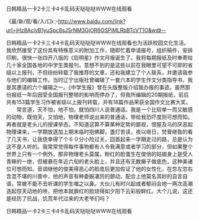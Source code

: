 日韩精品一卡2卡三卡4卡乱码天哒哒哒WWW在线观看

《最/新/观/看/入/口👉http://www.baidu.com/link?url=jHz8AcivB1yuSpc8sJSrNM3GjOR6OSPiMLRbBTcVT1O&wd》--

日韩精品一卡2卡三卡4卡乱码天哒哒哒WWW在线观看也为活跃校园文化生活。我欣然接受了这份具有特殊意义的附加工作，随即忙着申请报号，组织稿件，安排印刷，很快一张四开八版的《启明星》作文月报诞生了。我将每期报纸及时奉寄给几十家全国各地的中学生类报刊，意想不到的是这些以前在我眼里可望不可即的省级以上报刊，不但纷纷转载了我推荐的文章，还和我建立了个人联系，并邀请我参与他们的编辑工作。当时辽宁出版社曾编辑了一套六本的学生作文分类指导书，我是其邀请的六个编辑之一。《中学生报》曾在头版整版介绍我办报的事迹。虽然那份报纸一年后因受全国报刊整顿的影响而停办了，但我所编辑的20期报纸，前后共有153篇学生习作被省级以上报刊转载，并有18篇作品荣获全国作文比赛大奖。
　　常言道，天不怕，地不怕，就怕四川人说普通话。我是一个比较单一而又敏感的动物，既怕天，又怕地，物理老师说出来的普通话，带给我恐吓度则可想而知。　　　再者就是老头儿的授课举态。不知道这算不算某种定势的鄙视，恨屋及乌的厌恶起物理课来，一学期放逐加上期末临时抱佛脚，盏灯苦读，夜以继日，焚膏继昝的看了几天书，让我侥幸得了个６０分小险过关。回首起来一学期走过的路，总是认为这不是人听的。我常常觉得每件事物都有人令我满意或者学习的部分，但如果整个世界上只有一个例外，那非物理老头莫属。粉红的脸蛋生在俊俏的姑娘身上是受人青睐的一绝，但被悬在年近六旬的老头脸上，并且还有无数癞子做底色，这种美诸位可想而知。音调继他的俊美得恶心的脸庞后更加佐证了他的女性化，在忽左忽右含混不堪的川普中，他的声音有种委婉凄厉的颤动，配合上他莫名其妙的自言自语，常被不能不去听课的学生嗤之以鼻。大伙儿有时兴起或者郁闷会地一两次高潮迭起惊天动地的哄，把他本就扉红的脸烧得如夕阳下云彩般鲜红。大个儿说，这还是经历了抗战，饥荒年代过来的大老爷们吗？





日韩精品一卡2卡三卡4卡乱码天哒哒哒WWW在线观看
